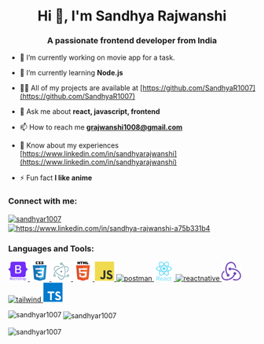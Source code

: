 <h1 align="center">Hi 👋, I'm Sandhya Rajwanshi</h1>
<h3 align="center">A passionate frontend developer from India</h3>

- 🔭 I’m currently working on movie app for a task.

- 🌱 I’m currently learning **Node.js**

- 👨‍💻 All of my projects are available at [https://github.com/SandhyaR1007](https://github.com/SandhyaR1007)

- 💬 Ask me about **react, javascript, frontend**

- 📫 How to reach me **grajwanshi1008@gmail.com**

- 📄 Know about my experiences [https://www.linkedin.com/in/sandhyarajwanshi](https://www.linkedin.com/in/sandhyarajwanshi)

- ⚡ Fun fact **I like anime**

<h3 align="left">Connect with me:</h3>
<p align="left">
<a href="https://twitter.com/sandhyar1007" target="blank"><img align="center" src="https://raw.githubusercontent.com/rahuldkjain/github-profile-readme-generator/master/src/images/icons/Social/twitter.svg" alt="sandhyar1007" height="30" width="40" /></a>
<a href="https://linkedin.com/in/https://www.linkedin.com/in/sandhya-rajwanshi-a75b331b4" target="blank"><img align="center" src="https://raw.githubusercontent.com/rahuldkjain/github-profile-readme-generator/master/src/images/icons/Social/linked-in-alt.svg" alt="https://www.linkedin.com/in/sandhya-rajwanshi-a75b331b4" height="30" width="40" /></a>
</p>

<h3 align="left">Languages and Tools:</h3>
<p align="left"> <a href="https://getbootstrap.com" target="_blank" rel="noreferrer"> <img src="https://raw.githubusercontent.com/devicons/devicon/master/icons/bootstrap/bootstrap-plain-wordmark.svg" alt="bootstrap" width="40" height="40"/> </a> <a href="https://www.chartjs.org" target="_blank" rel="noreferrer"> <img src="https://raw.githubusercontent.com/devicons/devicon/master/icons/css3/css3-original-wordmark.svg" alt="css3" width="40" height="40"/> </a> <a href="https://www.electronjs.org" target="_blank" rel="noreferrer"> <img src="https://raw.githubusercontent.com/devicons/devicon/master/icons/electron/electron-original.svg" alt="electron" width="40" height="40"/> </a> <a href="https://firebase.google.com/" target="_blank" rel="noreferrer"> <img src="https://raw.githubusercontent.com/devicons/devicon/master/icons/html5/html5-original-wordmark.svg" alt="html5" width="40" height="40"/> </a> <a href="https://developer.mozilla.org/en-US/docs/Web/JavaScript" target="_blank" rel="noreferrer"> <img src="https://raw.githubusercontent.com/devicons/devicon/master/icons/javascript/javascript-original.svg" alt="javascript" width="40" height="40"/> </a> </a> <a href="https://postman.com" target="_blank" rel="noreferrer"> <img src="https://www.vectorlogo.zone/logos/getpostman/getpostman-icon.svg" alt="postman" width="40" height="40"/> </a> <a href="https://reactjs.org/" target="_blank" rel="noreferrer"> <img src="https://raw.githubusercontent.com/devicons/devicon/master/icons/react/react-original-wordmark.svg" alt="react" width="40" height="40"/> </a> <a href="https://reactnative.dev/" target="_blank" rel="noreferrer"> <img src="https://reactnative.dev/img/header_logo.svg" alt="reactnative" width="40" height="40"/> </a> <a href="https://redux.js.org" target="_blank" rel="noreferrer"> <img src="https://raw.githubusercontent.com/devicons/devicon/master/icons/redux/redux-original.svg" alt="redux" width="40" height="40"/> </a> <a href="https://tailwindcss.com/" target="_blank" rel="noreferrer"> <img src="https://www.vectorlogo.zone/logos/tailwindcss/tailwindcss-icon.svg" alt="tailwind" width="40" height="40"/> </a> <a href="https://www.typescriptlang.org/" target="_blank" rel="noreferrer"> <img src="https://raw.githubusercontent.com/devicons/devicon/master/icons/typescript/typescript-original.svg" alt="typescript" width="40" height="40"/> </a> </p>

<p><img align="left" src="https://github-readme-stats.vercel.app/api/top-langs?username=sandhyar1007&show_icons=true&locale=en&layout=compact" alt="sandhyar1007" /></p>

<p>&nbsp;<img align="center" src="https://github-readme-stats.vercel.app/api?username=sandhyar1007&show_icons=true&locale=en" alt="sandhyar1007" /></p>

<p><img align="center" src="https://streak-stats.demolab.com/?user=sandhyar1007" alt="sandhyar1007" /></p>

